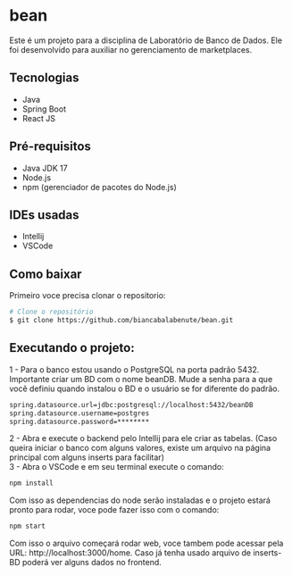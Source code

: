 # bean
Este é um projeto para a disciplina de Laboratório de Banco de Dados. Ele foi desenvolvido para auxiliar no gerenciamento de marketplaces.

## Tecnologias
- Java
- Spring Boot
- React JS

## Pré-requisitos
- Java JDK 17
- Node.js
- npm (gerenciador de pacotes do Node.js)

## IDEs usadas
- Intellij
- VSCode
  
## Como baixar
Primeiro voce precisa clonar o repositorio:
```bash
# Clone o repositório
$ git clone https://github.com/biancabalabenute/bean.git
```
## Executando o projeto:
1 - Para o banco estou usando o PostgreSQL na porta padrão 5432. Importante criar um BD com o nome beanDB. Mude a senha para a que você definiu quando instalou o BD e o usuário se for diferente do padrão.
```bash
spring.datasource.url=jdbc:postgresql://localhost:5432/beanDB
spring.datasource.username=postgres
spring.datasource.password=********
```
2 - Abra e execute o backend pelo Intellij para ele criar as tabelas. (Caso queira iniciar o banco com alguns valores, existe um arquivo na página principal com alguns inserts para facilitar) <br />
3 - Abra o VSCode e em seu terminal execute o comando:
```bash
npm install
```
Com isso as dependencias do node serão instaladas e o projeto estará pronto para rodar, voce pode fazer isso com o comando:
```bash
npm start
```

Com isso o arquivo começará rodar web, voce tambem pode acessar pela URL: http://localhost:3000/home.
Caso já tenha usado arquivo de inserts-BD poderá ver alguns dados no frontend. 
